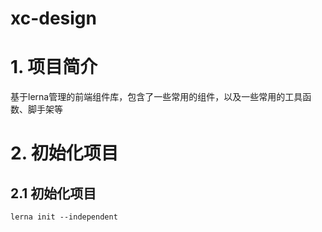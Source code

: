 # xc-design

# 1. 项目简介
基于lerna管理的前端组件库，包含了一些常用的组件，以及一些常用的工具函数、脚手架等

# 2. 初始化项目
## 2.1 初始化项目
```shell
lerna init --independent
```
